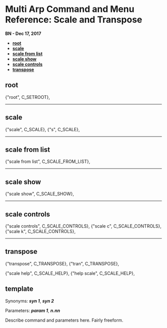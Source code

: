 # Multi Arp Command and Menu Reference: Scale and Transpose


**BN - Dec 17, 2017**

* [**root**](#root)
* [**scale**](#scale)
* [**scale from list**](#scale-from-list)
* [**scale show**](#scale-show)
* [**scale controls**](#scale-controls)
* [**transpose**](#transpose)


## root
{"root", C_SETROOT},

---
## scale
{"scale", C_SCALE},
{"s", C_SCALE},

---
## scale from list
{"scale from list", C_SCALE_FROM_LIST},

---
## scale show
{"scale show", C_SCALE_SHOW},

---
## scale controls
{"scale controls", C_SCALE_CONTROLS},
{"scale c", C_SCALE_CONTROLS},
{"scale k", C_SCALE_CONTROLS},

---
## transpose
{"transpose", C_TRANSPOSE},
{"tran", C_TRANSPOSE},


{"scale help", C_SCALE_HELP},
{"help scale", C_SCALE_HELP},
## **template**

Synonyms: ***syn 1***, ***syn 2***

Parameters: ***param 1***, ***n.nn***

Describe command and parameters here. Fairly freeform.
